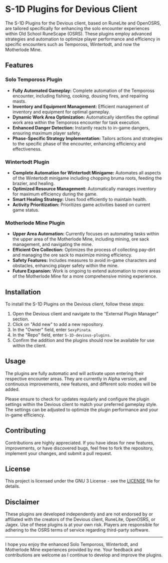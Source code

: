 # S-1D Plugins for Devious Client

The S-1D Plugins for the Devious client, based on RuneLite and OpenOSRS, are tailored specifically for enhancing the solo encounter experiences within Old School RuneScape (OSRS). These plugins employ advanced strategies and automation to optimize player performance and efficiency in specific encounters such as Tempoross, Wintertodt, and now the Motherlode Mine.

## Features

### Solo Tempoross Plugin
- **Fully Automated Gameplay:** Complete automation of the Tempoross encounter, including fishing, cooking, dousing fires, and repairing masts.
- **Inventory and Equipment Management:** Efficient management of inventory and equipment for optimal gameplay.
- **Dynamic Work Area Optimization:** Automatically identifies the optimal work area within the Tempoross encounter for task execution.
- **Enhanced Danger Detection:** Instantly reacts to in-game dangers, ensuring maximum player safety.
- **Phase-Specific Strategy Implementation:** Tailors actions and strategies to the specific phase of the encounter, enhancing efficiency and effectiveness.

### Wintertodt Plugin
- **Complete Automation for Wintertodt Minigame:** Automates all aspects of the Wintertodt minigame including chopping bruma roots, feeding the brazier, and healing.
- **Optimized Resource Management:** Automatically manages inventory for maximum efficiency during the game.
- **Smart Healing Strategy:** Uses food efficiently to maintain health.
- **Activity Prioritization:** Prioritizes game activities based on current game status.

### Motherlode Mine Plugin
- **Upper Area Automation:** Currently focuses on automating tasks within the upper area of the Motherlode Mine, including mining, ore sack management, and navigating the mine.
- **Efficient Ore Collection:** Optimizes the process of collecting pay-dirt and managing the ore sack to maximize mining efficiency.
- **Safety Features:** Includes measures to avoid in-game characters and obstacles, enhancing player safety within the mine.
- **Future Expansion:** Work is ongoing to extend automation to more areas of the Motherlode Mine for a more comprehensive mining experience.

## Installation

To install the S-1D Plugins on the Devious client, follow these steps:

1. Open the Devious client and navigate to the "External Plugin Manager" section.
2. Click on "Add new" to add a new repository.
3. In the "Owner" field, enter `SexyPinata`.
4. In the "Repo" field, enter `S-1D-devious-plugins`.
5. Confirm the addition and the plugins should now be available for use within the client.

## Usage

The plugins are fully automatic and will activate upon entering their respective encounter areas. They are currently in Alpha version, and continuous improvements, new features, and different solo modes will be added. 

Please ensure to check for updates regularly and configure the plugin settings within the Devious client to match your preferred gameplay style. The settings can be adjusted to optimize the plugin performance and your in-game efficiency.

## Contributing

Contributions are highly appreciated. If you have ideas for new features, improvements, or have discovered bugs, feel free to fork the repository, implement your changes, and submit a pull request.

## License

This project is licensed under the GNU 3 License - see the [LICENSE](LICENSE) file for details.

## Disclaimer

These plugins are developed independently and are not endorsed by or affiliated with the creators of the Devious client, RuneLite, OpenOSRS, or Jagex. Use of these plugins is at your own risk. Players are responsible for adhering to the OSRS terms of service regarding third-party software.

---

I hope you enjoy the enhanced Solo Tempoross, Wintertodt, and Motherlode Mine experiences provided by me. Your feedback and contributions are welcome as I continue to develop and improve the plugins.

